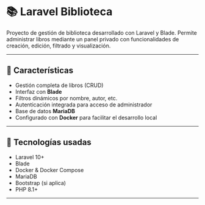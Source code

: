 # 📚 Laravel Biblioteca

Proyecto de gestión de biblioteca desarrollado con Laravel y Blade. Permite administrar libros mediante un panel privado con funcionalidades de creación, edición, filtrado y visualización.

---

## 🚀 Características

- Gestión completa de libros (CRUD)
- Interfaz con **Blade** 
- Filtros dinámicos por nombre, autor, etc.
- Autenticación integrada para acceso de administrador
- Base de datos **MariaDB**
- Configurado con **Docker** para facilitar el desarrollo local

---

## 🧰 Tecnologías usadas

- Laravel 10+
- Blade
- Docker & Docker Compose
- MariaDB
- Bootstrap (si aplica)
- PHP 8.1+

---
